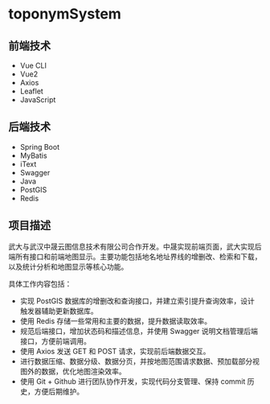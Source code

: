 # toponymSystem

## 前端技术
- Vue CLI
- Vue2
- Axios
- Leaflet
- JavaScript

## 后端技术
- Spring Boot
- MyBatis
- iText
- Swagger
- Java
- PostGIS
- Redis

## 项目描述
武大与武汉中晟云图信息技术有限公司合作开发。中晟实现前端页面，武大实现后端所有接口和前端地图显示。主要功能包括地名地址界线的增删改、检索和下载，以及统计分析和地图显示等核心功能。

具体工作内容包括：
- 实现 PostGIS 数据库的增删改和查询接口，并建立索引提升查询效率，设计触发器辅助更新数据库。
- 使用 Redis 存储一些常用和主要的数据，提升数据读取效率。
- 规范后端接口，增加状态码和描述信息，并使用 Swagger 说明文档管理后端接口，方便前端调用。
- 使用 Axios 发送 GET 和 POST 请求，实现前后端数据交互。
- 进行数据压缩、数据分级、数据分页，并按地图范围请求数据、预加载部分视图外的数据，优化地图渲染效率。
- 使用 Git + Github 进行团队协作开发，实现代码分支管理、保持 commit 历史，方便后期维护。
